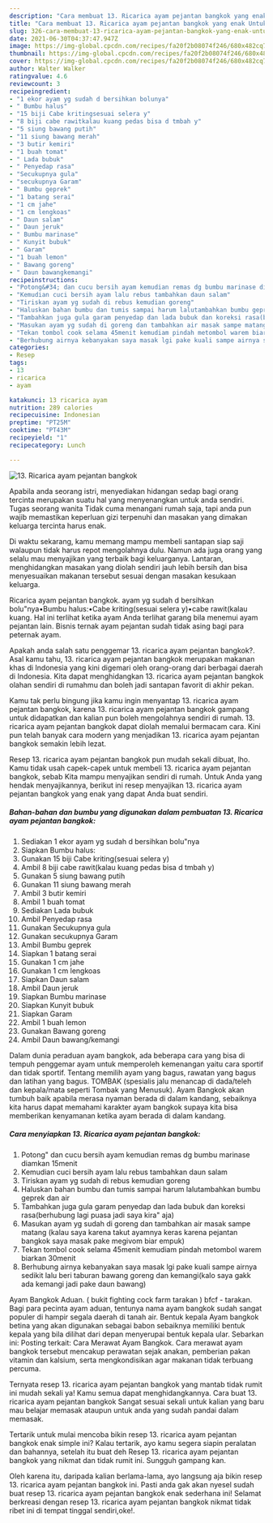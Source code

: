 ```yaml
---
description: "Cara membuat 13. Ricarica ayam pejantan bangkok yang enak Untuk Jualan"
title: "Cara membuat 13. Ricarica ayam pejantan bangkok yang enak Untuk Jualan"
slug: 326-cara-membuat-13-ricarica-ayam-pejantan-bangkok-yang-enak-untuk-jualan
date: 2021-06-30T04:37:47.947Z
image: https://img-global.cpcdn.com/recipes/fa20f2b08074f246/680x482cq70/13-ricarica-ayam-pejantan-bangkok-foto-resep-utama.jpg
thumbnail: https://img-global.cpcdn.com/recipes/fa20f2b08074f246/680x482cq70/13-ricarica-ayam-pejantan-bangkok-foto-resep-utama.jpg
cover: https://img-global.cpcdn.com/recipes/fa20f2b08074f246/680x482cq70/13-ricarica-ayam-pejantan-bangkok-foto-resep-utama.jpg
author: Walter Walker
ratingvalue: 4.6
reviewcount: 3
recipeingredient:
- "1 ekor ayam yg sudah d bersihkan bolunya"
- " Bumbu halus"
- "15 biji Cabe kritingsesuai selera y"
- "8 biji cabe rawitkalau kuang pedas bisa d tmbah y"
- "5 siung bawang putih"
- "11 siung bawang merah"
- "3 butir kemiri"
- "1 buah tomat"
- " Lada bubuk"
- " Penyedap rasa"
- "Secukupnya gula"
- "secukupnya Garam"
- " Bumbu geprek"
- "1 batang serai"
- "1 cm jahe"
- "1 cm lengkoas"
- " Daun salam"
- " Daun jeruk"
- " Bumbu marinase"
- " Kunyit bubuk"
- " Garam"
- "1 buah lemon"
- " Bawang goreng"
- " Daun bawangkemangi"
recipeinstructions:
- "Potong&#34; dan cucu bersih ayam kemudian remas dg bumbu marinase diamkan 15menit"
- "Kemudian cuci bersih ayam lalu rebus tambahkan daun salam"
- "Tiriskan ayam yg sudah di rebus kemudian goreng"
- "Haluskan bahan bumbu dan tumis sampai harum lalutambahkan bumbu geprek dan air"
- "Tambahkan juga gula garam penyedap dan lada bubuk dan koreksi rasa(berhubung lagi puasa jadi saya kira&#34; aja)"
- "Masukan ayam yg sudah di goreng dan tambahkan air masak sampe matang (kalau saya karena takut ayamnya keras karena pejantan bangkok saya masak pake megivom biar empuk)"
- "Tekan tombol cook selama 45menit kemudiam pindah metombol warem biarkan 30menit"
- "Berhubung airnya kebanyakan saya masak lgi pake kuali sampe airnya sedikit lalu beri taburan bawang goreng dan kemangi(kalo saya gakk ada kemangi jadi pake daun bawang)"
categories:
- Resep
tags:
- 13
- ricarica
- ayam

katakunci: 13 ricarica ayam 
nutrition: 289 calories
recipecuisine: Indonesian
preptime: "PT25M"
cooktime: "PT43M"
recipeyield: "1"
recipecategory: Lunch

---
```



![13. Ricarica ayam pejantan bangkok](https://img-global.cpcdn.com/recipes/fa20f2b08074f246/680x482cq70/13-ricarica-ayam-pejantan-bangkok-foto-resep-utama.jpg)

Apabila anda seorang istri, menyediakan hidangan sedap bagi orang tercinta merupakan suatu hal yang menyenangkan untuk anda sendiri. Tugas seorang  wanita Tidak cuma menangani rumah saja, tapi anda pun wajib memastikan keperluan gizi terpenuhi dan masakan yang dimakan keluarga tercinta harus enak.

Di waktu  sekarang, kamu memang mampu membeli santapan siap saji walaupun tidak harus repot mengolahnya dulu. Namun ada juga orang yang selalu mau menyajikan yang terbaik bagi keluarganya. Lantaran, menghidangkan masakan yang diolah sendiri jauh lebih bersih dan bisa menyesuaikan makanan tersebut sesuai dengan masakan kesukaan keluarga. 

Ricarica ayam pejantan bangkok. ayam yg sudah d bersihkan bolu&#34;nya•Bumbu halus:•Cabe kriting(sesuai selera y)•cabe rawit(kalau kuang. Hal ini terlihat ketika ayam Anda terlihat garang bila menemui ayam pejantan lain. Bisnis ternak ayam pejantan sudah tidak asing bagi para peternak ayam.

Apakah anda salah satu penggemar 13. ricarica ayam pejantan bangkok?. Asal kamu tahu, 13. ricarica ayam pejantan bangkok merupakan makanan khas di Indonesia yang kini digemari oleh orang-orang dari berbagai daerah di Indonesia. Kita dapat menghidangkan 13. ricarica ayam pejantan bangkok olahan sendiri di rumahmu dan boleh jadi santapan favorit di akhir pekan.

Kamu tak perlu bingung jika kamu ingin menyantap 13. ricarica ayam pejantan bangkok, karena 13. ricarica ayam pejantan bangkok gampang untuk didapatkan dan kalian pun boleh mengolahnya sendiri di rumah. 13. ricarica ayam pejantan bangkok dapat diolah memalui bermacam cara. Kini pun telah banyak cara modern yang menjadikan 13. ricarica ayam pejantan bangkok semakin lebih lezat.

Resep 13. ricarica ayam pejantan bangkok pun mudah sekali dibuat, lho. Kamu tidak usah capek-capek untuk membeli 13. ricarica ayam pejantan bangkok, sebab Kita mampu menyajikan sendiri di rumah. Untuk Anda yang hendak menyajikannya, berikut ini resep menyajikan 13. ricarica ayam pejantan bangkok yang enak yang dapat Anda buat sendiri.

<!--inarticleads1-->

##### Bahan-bahan dan bumbu yang digunakan dalam pembuatan 13. Ricarica ayam pejantan bangkok:

1. Sediakan 1 ekor ayam yg sudah d bersihkan bolu&#34;nya
1. Siapkan  Bumbu halus:
1. Gunakan 15 biji Cabe kriting(sesuai selera y)
1. Ambil 8 biji cabe rawit(kalau kuang pedas bisa d tmbah y)
1. Gunakan 5 siung bawang putih
1. Gunakan 11 siung bawang merah
1. Ambil 3 butir kemiri
1. Ambil 1 buah tomat
1. Sediakan  Lada bubuk
1. Ambil  Penyedap rasa
1. Gunakan Secukupnya gula
1. Gunakan secukupnya Garam
1. Ambil  Bumbu geprek
1. Siapkan 1 batang serai
1. Gunakan 1 cm jahe
1. Gunakan 1 cm lengkoas
1. Siapkan  Daun salam
1. Ambil  Daun jeruk
1. Siapkan  Bumbu marinase
1. Siapkan  Kunyit bubuk
1. Siapkan  Garam
1. Ambil 1 buah lemon
1. Gunakan  Bawang goreng
1. Ambil  Daun bawang/kemangi


Dalam dunia peraduan ayam bangkok, ada beberapa cara yang bisa di tempuh penggemar ayam untuk memperoleh kemenangan yaitu cara sportif dan tidak sportif. Tentang memilih ayam yang bagus, rawatan yang bagus dan latihan yang bagus. TOMBAK (spesialis jalu menancap di dada/teleh dan kepala/mata seperti Tombak yang Menusuk). Ayam Bangkok akan tumbuh baik apabila merasa nyaman berada di dalam kandang, sebaiknya kita harus dapat memahami karakter ayam bangkok supaya kita bisa memberikan kenyamanan ketika ayam berada di dalam kandang. 

<!--inarticleads2-->

##### Cara menyiapkan 13. Ricarica ayam pejantan bangkok:

1. Potong&#34; dan cucu bersih ayam kemudian remas dg bumbu marinase diamkan 15menit
1. Kemudian cuci bersih ayam lalu rebus tambahkan daun salam
1. Tiriskan ayam yg sudah di rebus kemudian goreng
1. Haluskan bahan bumbu dan tumis sampai harum lalutambahkan bumbu geprek dan air
1. Tambahkan juga gula garam penyedap dan lada bubuk dan koreksi rasa(berhubung lagi puasa jadi saya kira&#34; aja)
1. Masukan ayam yg sudah di goreng dan tambahkan air masak sampe matang (kalau saya karena takut ayamnya keras karena pejantan bangkok saya masak pake megivom biar empuk)
1. Tekan tombol cook selama 45menit kemudiam pindah metombol warem biarkan 30menit
1. Berhubung airnya kebanyakan saya masak lgi pake kuali sampe airnya sedikit lalu beri taburan bawang goreng dan kemangi(kalo saya gakk ada kemangi jadi pake daun bawang)


Ayam Bangkok Aduan. ( bukit fighting cock farm tarakan ) bfcf - tarakan. Bagi para pecinta ayam aduan, tentunya nama ayam bangkok sudah sangat populer di hampir segala daerah di tanah air. Bentuk kepala Ayam bangkok betina yang akan digunakan sebagai babon sebaiknya memiliki bentuk kepala yang bila dilihat dari depan menyerupai bentuk kepala ular. Sebarkan ini: Posting terkait: Cara Merawat Ayam Bangkok. Cara merawat ayam bangkok tersebut mencakup perawatan sejak anakan, pemberian pakan vitamin dan kalsium, serta mengkondisikan agar makanan tidak terbuang percuma. 

Ternyata resep 13. ricarica ayam pejantan bangkok yang mantab tidak rumit ini mudah sekali ya! Kamu semua dapat menghidangkannya. Cara buat 13. ricarica ayam pejantan bangkok Sangat sesuai sekali untuk kalian yang baru mau belajar memasak ataupun untuk anda yang sudah pandai dalam memasak.

Tertarik untuk mulai mencoba bikin resep 13. ricarica ayam pejantan bangkok enak simple ini? Kalau tertarik, ayo kamu segera siapin peralatan dan bahannya, setelah itu buat deh Resep 13. ricarica ayam pejantan bangkok yang nikmat dan tidak rumit ini. Sungguh gampang kan. 

Oleh karena itu, daripada kalian berlama-lama, ayo langsung aja bikin resep 13. ricarica ayam pejantan bangkok ini. Pasti anda gak akan nyesel sudah buat resep 13. ricarica ayam pejantan bangkok enak sederhana ini! Selamat berkreasi dengan resep 13. ricarica ayam pejantan bangkok nikmat tidak ribet ini di tempat tinggal sendiri,oke!.

